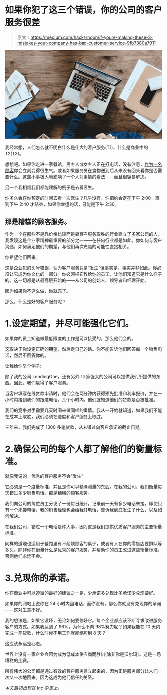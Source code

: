 # 如果你犯了这三个错误，你的公司的客户服务很差

> 原文：<https://medium.com/hackernoon/if-youre-making-these-3-mistakes-your-company-has-bad-customer-service-9fb7380a7011>

![](img/75776cec9e55ff3d715346deec04dc95.png)

我经常想，人们怎么就不明白什么是伟大的客户服务(T1)，什么是商业中的 T2(T3)。

想想吧。如果你走进一家餐馆，男主人或女主人正在打电话，没有注意，[作为一名顾客](https://www.inc.com/bill-green/the-7-laws-of-entrepreneurship-they-dont-teach-you-in-school.html)你会立刻变得很生气。或者如果服务员在食物送到后从来没有回头看你是否需要什么。这些小事极大地影响了一个人对事情的看法——而且很容易解决。

另一个我相信我们都能理解的例子是去看医生。

你多久会在你预定的时间去看一次医生？几乎没有。你把约会定在下午 2:00，直到下午 2:40 才结束，如果你幸运的话，可能是下午 2:30。

## 那是糟糕的顾客服务。

作为一个在那些不是靠价格比较而是靠客户服务取胜的行业建立了多家公司的人，我发现这是企业家精神最重要的部分之一——在任何行业都是如此。你如何与客户沟通，如何满足他们的期望，与他们再次光临的可能性直接相关。

你希望他们回来。

这是企业犯的头号错误，认为客户服务只是“发生”但事实是，事实并非如此。你必须让它成为你文化的一部分。你必须把它教给你的员工，让他们知道它是什么样子的。这一切都是从最高层开始的——从公司的创始人、领导者和经理开始。

因为如果你不这么做，你就完了。

那么，什么是好的客户服务呢？

# 1.设定期望，并尽可能强化它们。

如果你的员工知道做最低限度的工作是可以接受的，那么他们会的。

这取决于你设定正确的期望，然后走自己的路。你不能告诉他们回答每一个销售电话，然后不回答你的。

让我给你举个例子:

除了我的公司 LendingOne，还有另外 10 家强大的公司可以提供我们所提供的东西。因此，我们赢得了客户服务。

当客户填写在线贷款申请时，他们会在两分钟内获得预先批准和利率报价，并在一小时内接到我们的跟进电话。几个小时内，他们就知道他们的贷款是否被批准。

我们的竞争对手需要几天时间来做同样的事情。我从一开始就知道，如果我们不能在成本上取胜，我们必须在速度和客户服务上取胜。

三年来，我们完成了 1300 多笔贷款，从未错过向客户承诺的截止日期。

# 2.确保公司的每个人都了解他们的衡量标准。

就像我说的，优秀的客户服务不会“发生”

它必须是一个度量标准，并且是你可以精确测量的东西。在我的公司，我们衡量每天错过多少销售电话。那是糟糕的顾客服务。

我们向公司的每位员工分发了一份每日统计，记录前一天有多少电话未接。即使只有一个未接电话，我的销售经理也会给我打电话，告诉我到底发生了什么，以及如何解决。

在我们公司，错过一个电话是件大事，因为这是我们提供优质客户服务的主要衡量标准。

同样的道理也适用于餐馆里有不耐烦顾客的桌子，或者有人在你的零售店要排队等多久。除非你在衡量什么是优秀的客户服务，并帮助你的员工改进这些衡量标准，否则他们永远不会。

# 3.兑现你的承诺。

你在商业中可以遵循的最好的建议之一是，少承诺多兑现比多承诺少兑现要好。

如果你的网站上说你在 24 小时内回电话，而你没有，那么你就没有兑现你的承诺——这对生意不好。

我的想法是，如果它没坏，无论如何要修好它。每个企业都应该不断寻求改进服务客户的方式。如果我达到了 96%，为什么不向 98%努力呢？如果我能在 10 天内完成一笔贷款，什么时候不用工作就能缩短到 8 天？

这应该永远是心态。

世界上没有一家企业会因为成为低成本供应商而胜出(除非你是沃尔玛)。这是一场糟糕的比赛。

所有伟大的公司都是通过有效的客户服务建立起来的，因为正是服务部分让人们一次又一次地回来。因为这成为他们信任的关系。

[*本文最初出现在 Inc 杂志上。*](https://www.inc.com/bill-green/do-you-make-these-3-mistakes-if-so-your-company-has-bad-customer-service.html)